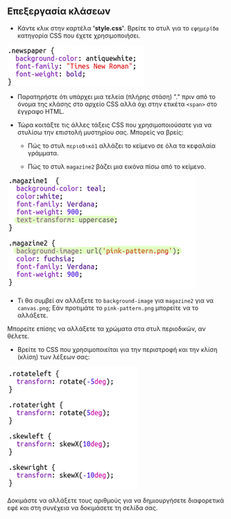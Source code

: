 ## Επεξεργασία κλάσεων

+ Κάντε κλικ στην καρτέλα **'style.css'**. Βρείτε το στυλ για το `εφημερίδα` κατηγορία CSS που έχετε χρησιμοποιήσει.

![screenshot](images/letter-newspaper.png)

+ Παρατηρήστε ότι υπάρχει μια τελεία (πλήρης στάση) "." πριν από το όνομα της κλάσης στο αρχείο CSS αλλά όχι στην ετικέτα `<span>` στο έγγραφο HTML.

+ Τώρα κοιτάξτε τις άλλες τάξεις CSS που χρησιμοποιούσατε για να στυλίσω την επιστολή μυστηρίου σας. Μπορείς να βρείς:
    
    + Πώς το στυλ `περιοδικό1` αλλάζει το κείμενο σε όλα τα κεφαλαία γράμματα.
    
    + Πώς το στυλ `magazine2` βάζει μια εικόνα πίσω από το κείμενο.

![screenshot](images/letter-magazines.png)

+ Τι θα συμβεί αν αλλάξετε το `background-image` για `magazine2` για να `canvas.png`; Εάν προτιμάτε το `pink-pattern.png` μπορείτε να το αλλάξετε. 

Μπορείτε επίσης να αλλάξετε τα χρώματα στα στυλ περιοδικών, αν θέλετε.

+ Βρείτε το CSS που χρησιμοποιείται για την περιστροφή και την κλίση (κλίση) των λέξεων σας:

![screenshot](images/letter-rotate-skew.png)

Δοκιμάστε να αλλάξετε τους αριθμούς για να δημιουργήσετε διαφορετικά εφέ και στη συνέχεια να δοκιμάσετε τη σελίδα σας.